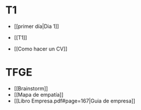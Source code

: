 # T1
+ [[primer día|Dia 1]]
- [[T1]]
+ [[Como hacer un CV]]


# TFGE
- [[Brainstorm]]
- [[Mapa de empatía]]
- [[Libro Empresa.pdf#page=167|Guia de empresa]]